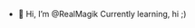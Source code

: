 - 👋 Hi, I’m @RealMagik
Currently learning, hi ;)

<!---
RealMagik/RealMagik is a ✨ special ✨ repository because its `README.md` (this file) appears on your GitHub profile.
You can click the Preview link to take a look at your changes.
--->
